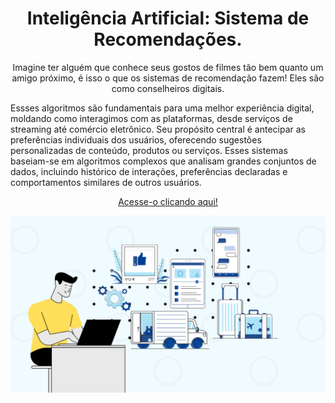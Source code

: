 ### <h1 align="center">Inteligência Artificial: Sistema de Recomendações.</h1>
<p align="center"> Imagine ter alguém que conhece seus gostos de filmes tão bem quanto um amigo próximo, é isso o que os sistemas de recomendação fazem! Eles são como conselheiros digitais.
  
Essses algoritmos são fundamentais para uma melhor experiência digital, moldando como interagimos com as plataformas, desde serviços de streaming até comércio eletrônico. Seu propósito central é antecipar as preferências individuais dos usuários, oferecendo sugestões personalizadas de conteúdo, produtos ou serviços. Esses sistemas baseiam-se em algoritmos complexos que analisam grandes conjuntos de dados, incluindo histórico de interações, preferências declaradas e comportamentos similares de outros usuários. </p>

<p align="center">
  <a href="funcoes.ipynb">Acesse-o clicando aqui!</a>
</p>

<img src="img.png">